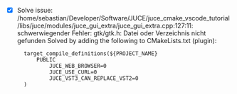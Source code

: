 - [X] Solve issue: \
    /home/sebastian/Developer/Software/JUCE/juce_cmake_vscode_tutorial/libs/juce/modules/juce_gui_extra/juce_gui_extra.cpp:127:11: schwerwiegender Fehler: gtk/gtk.h: Datei oder Verzeichnis nicht gefunden
    Solved by adding the following to CMakeLists.txt (plugin):

        target_compile_definitions(${PROJECT_NAME}
            PUBLIC
                JUCE_WEB_BROWSER=0
                JUCE_USE_CURL=0
                JUCE_VST3_CAN_REPLACE_VST2=0
        )